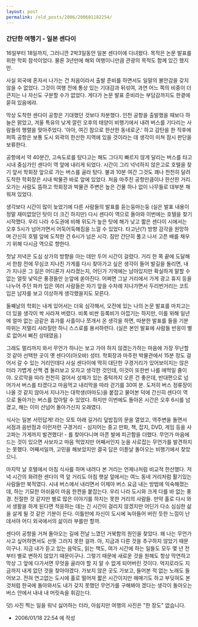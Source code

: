 ```yaml
---
layout: post
permalink: /old_posts/2006/200601182254/
---
```


### 간단한 여행기 - 일본 센다이

16일부터 18일까지, 그러니깐 2박3일동안 일본 센다이에 다녀왔다. 목적은 논문 발표를 위한 학회 참석이었다. 물론 3년만에 해외 여행이니만큼 관광의 목적도 함께 있긴 했지만.

사실 외국에 혼자서 나가는 건 처음이라서 출발 준비를 하면서도 일말의 불안감을 갖지 않을 수 없었다. 그것이 여행 전에 통상 있는 기대감과 뒤섞여, 과연 어느 쪽의 비중이 더 큰지는 나 자신도 구분할 수가 없었다. 게다가 논문 발표 준비라는 부담감까지도 한곁에 묻혀 있음에랴.

막상 도착한 센다이 공항은 기대했던 것보다 차분했다. 인천 공항을 출발했을 때보다 하늘은 맑았고, 겨울 특유의 낮게 깔린 오후의 태양이 비행기에서 내려 버스를 기다리는 사람들의 행렬을 맞아주었다. '아아, 여긴 참으로 한산한 동네로군.' 하고 감탄을 한 직후에 퍼뜩 공항은 보통 도시 외곽의 한산한 지역에 있을 것이라는 데 생각이 미쳐 잠시 판단을 보류한다.

공항에서 약 40분간, 고속도로를 탔다고는 해도 그다지 빠르지 않게 달리는 버스를 타고 시내 중심가인 센다이 역 앞에 내리게 되었다. 시간이 그리 넉넉하지 않은고로 호텔을 찾기 앞서 학회장 앞으로 가는 버스를 골라 탔다. 불과 10분 여간 그것도 꽤나 천천히 달려 도착한 학회장은 시내 박물관 바로 앞에 있었다. 처음 마주친 공항만큼이나 한산한 거리. 오가는 사람도 뜸하고 학회장과 박물관 주변은 높은 건물 하나 없이 나무들로 대부분 채워져 있었다.

생각보다 시간이 많이 늦었기에 다른 사람들의 발표를 듣는둥마는둥 (실은 발표 내용이 정말 재미없었던 탓이 더 크긴 하지만) 다시 센다이 역으로 돌아와 이번에는 호텔을 찾기 시작했다. 우리 나라 수도권에 비해 위도가 높은 탓에 해가 낮고 짧은 센다이 시에서는 오후 5시가 넘어가면서 어둑어둑해짐을 느낄 수 있었다. 타고난(?) 방향 감각을 원망하며 간신히 호텔 앞에 도착한 건 6시가 넘은 시각. 짐만 간단히 풀고 나서 고픈 배를 채우기 위해 다시금 역으로 향한다.

첫날 저녁은 도심 상가의 방향을 아는 데만 두어 시간이 걸렸다. 거리 한 쪽 끝에 도달해서 한참 전에 무심코 지나친 가게를 다시 찾아가고 싶은 생각이 들어 발길을 돌리면, 내가 지나온 그 길은 어디론가 사라졌는지, 어딘가 기억에는 남아있지만 확실하게 말할 수 없는 얼핏 낯익은 풍경들만 눈앞에 쏟아진다. 어쩌면 그날 거리에서 가게 광고 휴지 등을 나누어 주던 파카 입은 여러 사람들은 자기 앞을 수차례 지나가면서 두리번거리는 코트 입은 남자를 보고 이상하게 생각했을지도 모른다.

둘째날의 학회는 내게 있어서는 더욱 심각해서, 오전에 있는 나의 논문 발표를 마치고는 더 있을 생각이 싹 사라져 버렸다. 비록 비싼 등록비가 아깝기는 하지만, 이를 위해 일년에 얼마 없는 금같은 휴가를 사흘이나 쪼개서 온 생각을 하면, 따분한 발표를 들을 기분따위는 저멀리 사라질만 하니 스스로를 용서하련다. (실은 본인 발표에 사람들 반응이 별로 없어서 삐친 상태였음.)

그래도 멀리까지 와서 무언가 하나는 보고 가야 하지 않겠는가하는 마음에 가장 무난할 것 같아 선택한 곳이 옛 센다이(아오바) 성터. 학회장과 마주한 박물관에서 15분 정도 걸어서 갈 수 있는 거리인데다 사실 센다이에 딱히 대단한 구경거리가 있어보이지는 않은 터라 가볍게 산책 겸 둘러보고 오자고 생각한 것인데, 이것이 또한번 나를 애먹일 줄이야. 오르막을 따라 천천히 걸어서 성채가 있는 중턱까지 오른 건 좋은데, 반대편으로 넘어가서 버스를 타겠다고 마음먹고 내리막을 따라 걷기를 30여 분. 도저히 버스 정류장이 나올 것 같지 않아서 지나가는 대학생(아마도)을 붙잡고 물어본 덕에 간신히 센다이 역으로 돌아가는 버스를 잡아탈 수 있었다. 하지만 이번에도 돌아온 시간은 오후 6시를 넘겼고, 해는 이미 산넘어 돌아가신지 오래였다.

식사는 일본 서민답게! 라는 모토 아래 길거리 덮밥집의 문을 열었고, 역주변을 돌면서 서점과 음반점과 이런저런 구경거리 - 심지어는 중고 만화, 책, 잡지, DVD, 게임 등을 사고파는 가게까지 발견했다! - 를 찾아다니며 아픈 발에 피곤함을 더했다. 무언가 마음에 드는 것이 있으면 사보자고 마음 먹었지만 어째서인지 눈을 사로잡는 무언가를 발견하지는 못했다. 어째서일까, 고민을 해보았지만 결국 답은 이튿날 돌아오는 비행기에서 찾았으니.

마지막 날 호텔에서 아침 식사를 하며 내려다 본 거리는 언제나처럼 비교적 한산했다. 저녁 시간의 화려한 센다이 역 앞 거리도 아침 햇살 앞에서는 여느 동네 거리처럼 활기있는 사람들만 북적였다. 시내 버스에서 내리면서 이제야 버스 요금 내는 방법에 익숙해졌는데, 하는 기묘한 아쉬움이 마음 한켠을 붙잡는다. 우리 나라 도시와 크게 다를 바 없는 풍경. 친절한 것 같지만 별로 많은 이야기를 하지는 못한 거리의 사람들. 만약 홀로 다시 와서 생활을 하게 된다면 적응하는 데는 긴 시간이 걸리지 않겠지만 어딘가 다소 심심한 삶을 살게 될 것 같은 기분이 든다. 이틀만에 자신이 도시에 녹아들어 버린 듯한 느낌이 난데서야 어디 외국에서의 삶이라 부를만 할까.

센다이 공항을 거쳐 돌아오는 길에 전날 느꼈던 거북함의 원인을 찾았다. 왜 나는 무언가 사고 싶어하면서도 선뜻 그러지 못한 걸까. 아, 지금과 다른 것을 추구하지 않았기 때문이구나. 지금 내가 듣고 있는 음악도, 읽는 책도, 여가 시간에 하는 일들도 모두 몇 년 전부터 별로 변하지 않았기 때문이구나. 그렇기 때문에 새로운 것을 원해도 항상 막연하고 막상 그 앞에 다가서면 무엇을 골라야 할 지 알 수 없게 되어버린 것이다. 억지로라도 지금까지 내게 없던 것을 찾아야겠다. 가보지 않은 곳도 가보고, 들어본 적 없는 노래도 들어보고. 전혀 연고없는 도시에 홀로 떨어져 짧은 시간이지만 헤매기도 하고 부딪혀도 본 것처럼 한국에 돌아와서도 내가 갖지 못했던 무언가를 구해봐야 겠다는 생각이 돌아오는 버스 안에서 내내 내 머릿속을 휘감는다.


덧) 사진 찍는 일을 워낙 싫어하는 터라, 아쉽지만 여행의 사진은 "한 장도" 없습니다.




- 2006/01/18 22:54 에 작성
